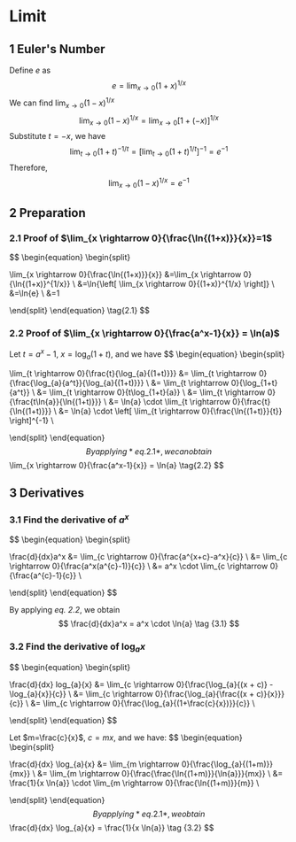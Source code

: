 # Limit

## 1 Euler's Number

Define $e$ as
$$
e = \lim_{x \rightarrow 0}{(1+x)^{1/x}}
\tag{1.1}
$$
We can find $\lim_{x \rightarrow 0}{(1-x)^{1/x}}$
$$
\lim_{x \rightarrow 0}{(1-x)^{1/x}}
=\lim_{x \rightarrow 0}{\left[ 1+(-x) \right]^{1/x}}
$$
Substitute $t=-x$, we have
$$
\lim_{t \rightarrow 0}{(1+t)^{-1/t}}
=\left[ \lim_{t \rightarrow 0}{(1+t)^{1/t}} \right]^{-1}
=e^{-1}
$$
Therefore,
$$
\lim_{x \rightarrow 0}{(1-x)^{1/x}} = e^{-1}
\tag{1.2}
$$

## 2 Preparation 

### 2.1 Proof of $\lim_{x \rightarrow 0}{\frac{\ln{(1+x)}}{x}}=1$

$$
\begin{equation}
\begin{split}

\lim_{x \rightarrow 0}{\frac{\ln{(1+x)}}{x}}
&=\lim_{x \rightarrow 0}{\ln{(1+x)}^{1/x}} \\
&=\ln{\left[ \lim_{x \rightarrow 0}{(1+x)}^{1/x} \right]} \\
&=\ln{e} \\
&=1

\end{split}
\end{equation}
\tag{2.1}
$$

### 2.2 Proof of $\lim_{x \rightarrow 0}{\frac{a^x-1}{x}} = \ln(a)$

Let $t=a^x-1$, $x=\log_{a}{(1+t)}$, and we have
$$
\begin{equation}
\begin{split}

\lim_{t \rightarrow 0}{\frac{t}{\log_{a}{(1+t)}}}
&= \lim_{t \rightarrow 0}{\frac{\log_{a}{a^t}}{\log_{a}{(1+t)}}} \\
&= \lim_{t \rightarrow 0}{\log_{1+t}{a^t}} \\
&= \lim_{t \rightarrow 0}{t\log_{1+t}{a}} \\
&= \lim_{t \rightarrow 0}{\frac{t\ln{a}}{\ln{(1+t)}}} \\
&= \ln{a} \cdot \lim_{t \rightarrow 0}{\frac{t}{\ln{(1+t)}}} \\
&= \ln{a} \cdot \left[ \lim_{t \rightarrow 0}{\frac{\ln{(1+t)}}{t}} \right]^{-1} \\

\end{split}
\end{equation}
$$
By applying *eq. 2.1*, we can obtain
$$
\lim_{x \rightarrow 0}{\frac{a^x-1}{x}}
= \ln{a}
\tag{2.2}
$$

## 3 Derivatives

### 3.1 Find the derivative of $a^x$

$$
\begin{equation}
\begin{split}

\frac{d}{dx}a^x
&= \lim_{c \rightarrow 0}{\frac{a^{x+c}-a^x}{c}} \\
&= \lim_{c \rightarrow 0}{\frac{a^x(a^{c}-1)}{c}} \\
&= a^x \cdot \lim_{c \rightarrow 0}{\frac{a^{c}-1}{c}} \\

\end{split}
\end{equation}
$$

By applying *eq. 2.2*, we obtain
$$
\frac{d}{dx}a^x
= a^x \cdot \ln{a}
\tag {3.1}
$$

### 3.2 Find the derivative of $\log_{a}{x}$

$$
\begin{equation}
\begin{split}

\frac{d}{dx} log_{a}{x}
&= \lim_{c \rightarrow 0}{\frac{\log_{a}{(x + c)} - \log_{a}{x}}{c}} \\
&= \lim_{c \rightarrow 0}{\frac{\log_{a}{\frac{(x + c)}{x}}}{c}} \\
&= \lim_{c \rightarrow 0}{\frac{\log_{a}{(1+\frac{c}{x})}}{c}} \\

\end{split}
\end{equation}
$$

Let $m=\frac{c}{x}$, $c=mx$, and we have:
$$
\begin{equation}
\begin{split}

\frac{d}{dx} \log_{a}{x}
&= \lim_{m \rightarrow 0}{\frac{\log_{a}{(1+m)}}{mx}} \\
&= \lim_{m \rightarrow 0}{\frac{\frac{\ln{(1+m)}}{\ln{a}}}{mx}} \\
&= \frac{1}{x \ln{a}} \cdot \lim_{m \rightarrow 0}{\frac{\ln{(1+m)}}{m}} \\

\end{split}
\end{equation}
$$
By applying *eq. 2.1*, we obtain
$$
\frac{d}{dx} \log_{a}{x}
= \frac{1}{x \ln{a}}
\tag {3.2}
$$
